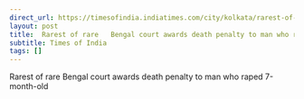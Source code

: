 ```yaml
---
direct_url: https://timesofindia.indiatimes.com/city/kolkata/rarest-of-rare-man-gets-death-for-raping-infant/articleshow/118367559.cms
layout: post
title:  Rarest of rare   Bengal court awards death penalty to man who raped 7-month-old
subtitle: Times of India
tags: []
---
```


 Rarest of rare   Bengal court awards death penalty to man who raped 7-month-old
